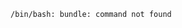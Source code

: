 <!-- usedin: [ _includes/_inlines/Tutorials/common/2040-09-26-whenever-errors/2040-09-26-whenever-errors_problem-v1.md] -->

```
/bin/bash: bundle: command not found
```
